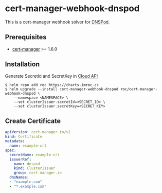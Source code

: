 # cert-manager-webhook-dnspod

This is a cert-manager webhook solver for [DNSPod](https://www.dnspod.cn).

## Prerequisites

* [cert-manager](https://github.com/jetstack/cert-manager) >= 1.6.0

## Installation

Generate SecretId and SecretKey in [Cloud API](https://console.cloud.tencent.com/cam/capi)

```console
$ helm repo add roc https://charts.imroc.cc
$ helm upgrade --install cert-manager-webhook-dnspod roc/cert-manager-webhook-dnspod \
    --namespace <NAMESPACE> \
    --set clusterIssuer.secretId=<SECRET_ID> \
    --set clusterIssuer.secretKey=<SECRET_KEY> 
```

## Create Certificate

```yaml
apiVersion: cert-manager.io/v1
kind: Certificate
metadata:
  name: example-crt
spec:
  secretName: example-crt
  issuerRef:
    name: dnspod
    kind: ClusterIssuer
    group: cert-manager.io
  dnsNames:
  - "example.com"
  - "*.example.com"
```